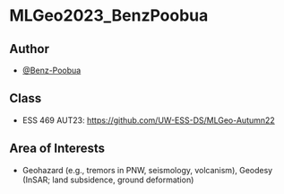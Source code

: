 # MLGeo2023_BenzPoobua

## Author

- [@Benz-Poobua](https://www.github.com/Benz-Poobua)


## Class

- ESS 469 AUT23: https://github.com/UW-ESS-DS/MLGeo-Autumn22

## Area of Interests

- Geohazard (e.g., tremors in PNW, seismology, volcanism), Geodesy (InSAR; land subsidence, ground deformation)


